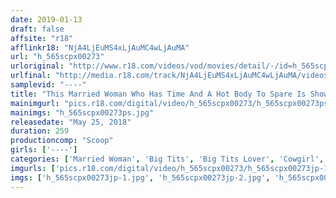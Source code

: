 ```yaml
---
date: 2019-01-13
draft: false
affsite: "r18"
afflinkr18: "NjA4LjEuMS4xLjAuMC4wLjAuMA"
url: "h_565scpx00273"
urloriginal: "http://www.r18.com/videos/vod/movies/detail/-/id=h_565scpx00273"
urlfinal: "http://media.r18.com/track/NjA4LjEuMS4xLjAuMC4wLjAuMA/videos/vod/movies/detail/-/id=h_565scpx00273"
samplevid: "----"
title: "This Married Woman Who Has Time And A Hot Body To Spare Is Showing Off Her Dangerous Huge Tits At Me! I Wasn't Sure Whether I Should Stretch Them Or Flip Them, But Then She Mounted My Rock Hard Cock And Started To Pump And Thrust On Top Of Me!!"
mainimgurl: "pics.r18.com/digital/video/h_565scpx00273/h_565scpx00273ps.jpg"
mainimgs: "h_565scpx00273ps.jpg"
releasedate: "May 25, 2018"
duration: 259
productioncomp: "Scoop"
girls: ['----']
categories: ['Married Woman', 'Big Tits', 'Big Tits Lover', 'Cowgirl', 'Titty Fuck', 'Over 4 Hours', 'Hi-Def']
imgurls: ['pics.r18.com/digital/video/h_565scpx00273/h_565scpx00273jp-1.jpg', 'pics.r18.com/digital/video/h_565scpx00273/h_565scpx00273jp-2.jpg', 'pics.r18.com/digital/video/h_565scpx00273/h_565scpx00273jp-3.jpg', 'pics.r18.com/digital/video/h_565scpx00273/h_565scpx00273jp-4.jpg', 'pics.r18.com/digital/video/h_565scpx00273/h_565scpx00273jp-5.jpg', 'pics.r18.com/digital/video/h_565scpx00273/h_565scpx00273jp-6.jpg', 'pics.r18.com/digital/video/h_565scpx00273/h_565scpx00273jp-7.jpg', 'pics.r18.com/digital/video/h_565scpx00273/h_565scpx00273jp-8.jpg', 'pics.r18.com/digital/video/h_565scpx00273/h_565scpx00273jp-9.jpg', 'pics.r18.com/digital/video/h_565scpx00273/h_565scpx00273jp-10.jpg', 'pics.r18.com/digital/video/h_565scpx00273/h_565scpx00273jp-11.jpg', 'pics.r18.com/digital/video/h_565scpx00273/h_565scpx00273jp-12.jpg', 'pics.r18.com/digital/video/h_565scpx00273/h_565scpx00273jp-13.jpg', 'pics.r18.com/digital/video/h_565scpx00273/h_565scpx00273jp-14.jpg', 'pics.r18.com/digital/video/h_565scpx00273/h_565scpx00273jp-15.jpg', 'pics.r18.com/digital/video/h_565scpx00273/h_565scpx00273jp-16.jpg', 'pics.r18.com/digital/video/h_565scpx00273/h_565scpx00273jp-17.jpg', 'pics.r18.com/digital/video/h_565scpx00273/h_565scpx00273jp-18.jpg', 'pics.r18.com/digital/video/h_565scpx00273/h_565scpx00273jp-19.jpg', 'pics.r18.com/digital/video/h_565scpx00273/h_565scpx00273jp-20.jpg']
imgs: ['h_565scpx00273jp-1.jpg', 'h_565scpx00273jp-2.jpg', 'h_565scpx00273jp-3.jpg', 'h_565scpx00273jp-4.jpg', 'h_565scpx00273jp-5.jpg', 'h_565scpx00273jp-6.jpg', 'h_565scpx00273jp-7.jpg', 'h_565scpx00273jp-8.jpg', 'h_565scpx00273jp-9.jpg', 'h_565scpx00273jp-10.jpg', 'h_565scpx00273jp-11.jpg', 'h_565scpx00273jp-12.jpg', 'h_565scpx00273jp-13.jpg', 'h_565scpx00273jp-14.jpg', 'h_565scpx00273jp-15.jpg', 'h_565scpx00273jp-16.jpg', 'h_565scpx00273jp-17.jpg', 'h_565scpx00273jp-18.jpg', 'h_565scpx00273jp-19.jpg', 'h_565scpx00273jp-20.jpg']
---
```

